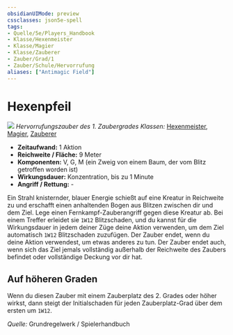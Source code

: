 ```yaml
---
obsidianUIMode: preview
cssclasses: json5e-spell
tags:
- Quelle/5e/Players_Handbook
- Klasse/Hexenmeister
- Klasse/Magier
- Klasse/Zauberer
- Zauber/Grad/1
- Zauber/Schule/Hervorrufung
aliases: ["Antimagic Field"]
---
```

# Hexenpfeil
![](../../../99%20-%20Setup/Files/Bildersammlung/Symbolik/Hervorrufungszauber.webp#token)
*Hervorrufungszauber des 1. Zaubergrades*
*Klassen:* [Hexenmeister](../Charakteroptionen/Klassen/Hexenmeister.md), [Magier](../Charakteroptionen/Klassen/Magier.md), [Zauberer](../Charakteroptionen/Klassen/Zauberer.md)

- **Zeitaufwand:** 1 Aktion
- **Reichweite / Fläche:** 9 Meter
- **Komponenten:** V, G, M (ein Zweig von einem Baum, der vom Blitz getroffen worden ist)
- **Wirkungsdauer:** Konzentration, bis zu 1 Minute
- **Angriff / Rettung:** -

Ein Strahl knisternder, blauer Energie schießt auf eine Kreatur in Reichweite zu und erschafft einen anhaltenden Bogen aus Blitzen zwischen dir und dem Ziel. Lege einen Fernkampf-Zauberangriff gegen diese Kreatur ab. Bei einem Treffer erleidet sie `1W12` Blitzschaden, und du kannst für die Wirkungsdauer in jedem deiner Züge deine Aktion verwenden, um dem Ziel automatisch `1W12` Blitzschaden zuzufügen. Der Zauber endet, wenn du deine Aktion verwendest, um etwas anderes zu tun. Der Zauber endet auch, wenn sich das Ziel jemals vollständig außerhalb der Reichweite des Zaubers befindet oder vollständige Deckung vor dir hat.

## Auf höheren Graden 

Wenn du diesen Zauber mit einem Zauberplatz des 2. Grades oder höher wirkst, dann steigt der Initialschaden für jeden Zauberplatz-Grad über dem ersten um `1W12`.

 *Quelle:* Grundregelwerk / Spielerhandbuch